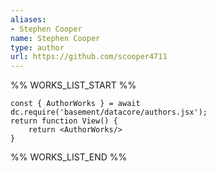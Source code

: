 ```yaml
---
aliases:
- Stephen Cooper
name: Stephen Cooper
type: author
url: https://github.com/scooper4711
---
```



%% WORKS_LIST_START %%

```datacorejsx
const { AuthorWorks } = await dc.require('basement/datacore/authors.jsx');
return function View() {
    return <AuthorWorks/>
}
```
%% WORKS_LIST_END %%